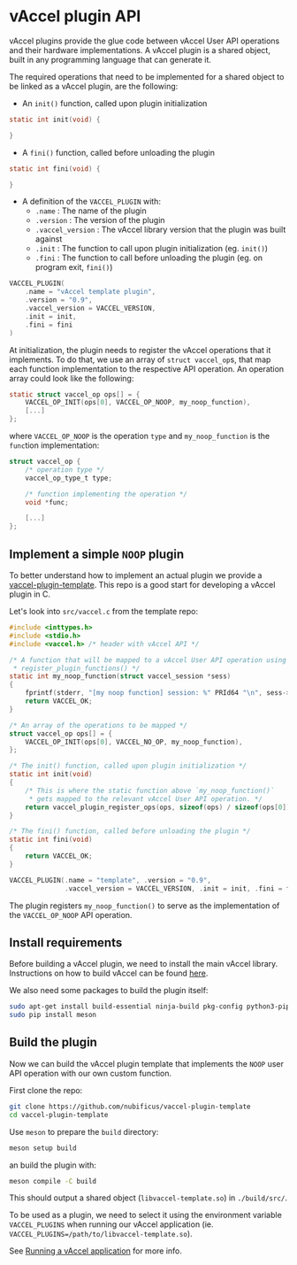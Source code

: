# vAccel plugin API

vAccel plugins provide the glue code between vAccel User API operations and
their hardware implementations. A vAccel plugin is a shared object, built in any
programming language that can generate it.

The required operations that need to be implemented for a shared object to be
linked as a vAccel plugin, are the following:

- An `init()` function, called upon plugin initialization

```C
static int init(void) {

}
```

- A `fini()` function, called before unloading the plugin
```C
static int fini(void) {

}
```

- A definition of the `VACCEL_PLUGIN` with:
  - `.name` : The name of the plugin
  - `.version` : The version of the plugin
  - `.vaccel_version` : The vAccel library version that the plugin was built
    against
  - `.init` : The function to call upon plugin initialization (eg. `init()`)
  - `.fini` : The function to call before unloading the plugin (eg. on program
    exit, `fini()`)
```C
VACCEL_PLUGIN(
    .name = "vAccel template plugin",
    .version = "0.9",
    .vaccel_version = VACCEL_VERSION,
    .init = init,
    .fini = fini
)
```

At initialization, the plugin needs to register the vAccel operations that it
implements. To do that, we use an array of `struct vaccel_op`s, that map each
function implementation to the respective API operation. An operation array
could look like the following:
```C
static struct vaccel_op ops[] = {
    VACCEL_OP_INIT(ops[0], VACCEL_OP_NOOP, my_noop_function),
    [...]
};
```
where `VACCEL_OP_NOOP` is the operation `type` and `my_noop_function` is the
`func`tion implementation:
```C
struct vaccel_op {
    /* operation type */
    vaccel_op_type_t type;

    /* function implementing the operation */
    void *func;

    [...]
};
```

## Implement a simple `NOOP` plugin

To better understand how to implement an actual plugin we provide a
[vaccel-plugin-template](https://github.com/nubificus/vaccel-plugin-template).
This repo is a good start for developing a vAccel plugin in C.

Let's look into `src/vaccel.c` from the template repo:

```C
#include <inttypes.h>
#include <stdio.h>
#include <vaccel.h> /* header with vAccel API */

/* A function that will be mapped to a vAccel User API operation using
 * register_plugin_functions() */
static int my_noop_function(struct vaccel_session *sess)
{
    fprintf(stderr, "[my noop function] session: %" PRId64 "\n", sess->id);
    return VACCEL_OK;
}

/* An array of the operations to be mapped */
struct vaccel_op ops[] = {
    VACCEL_OP_INIT(ops[0], VACCEL_NO_OP, my_noop_function),
};

/* The init() function, called upon plugin initialization */
static int init(void)
{
    /* This is where the static function above `my_noop_function()`
     * gets mapped to the relevant vAccel User API operation. */
    return vaccel_plugin_register_ops(ops, sizeof(ops) / sizeof(ops[0]));
}

/* The fini() function, called before unloading the plugin */
static int fini(void)
{
    return VACCEL_OK;
}

VACCEL_PLUGIN(.name = "template", .version = "0.9",
              .vaccel_version = VACCEL_VERSION, .init = init, .fini = fini)
```

The plugin registers `my_noop_function()` to serve as the implementation of the
`VACCEL_OP_NOOP` API operation.

## Install requirements

Before building a vAccel plugin, we need to install the main vAccel library.
Instructions on how to build vAccel can be found
[here](quickstart.md).

We also need some packages to build the plugin itself:
```bash
sudo apt-get install build-essential ninja-build pkg-config python3-pip
sudo pip install meson
```

## Build the plugin

Now we can build the vAccel plugin template that implements the `NOOP` user API
operation with our own custom function.

First clone the repo:
```bash
git clone https://github.com/nubificus/vaccel-plugin-template
cd vaccel-plugin-template
```

Use `meson` to prepare the `build` directory:
```bash
meson setup build
```

an build the plugin with:
```bash
meson compile -C build
```
This should output a shared object (`libvaccel-template.so`) in `./build/src/`.

To be used as a plugin, we need to select it using the environment variable
`VACCEL_PLUGINS` when running our vAccel application
(ie. `VACCEL_PLUGINS=/path/to/libvaccel-template.so`).

See [Running a vAccel
application](user-guide/build-run-app.md#running-a-vaccel-application)
for more info.
